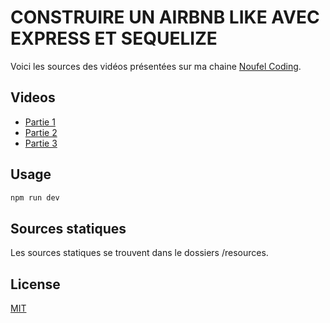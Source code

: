 # CONSTRUIRE UN AIRBNB LIKE AVEC EXPRESS ET SEQUELIZE

Voici les sources des vidéos présentées sur ma chaine [Noufel Coding](https://www.youtube.com/channel/UCyifZjiEXTLyoAQacJS3ZMA).

## Videos

* [Partie 1](https://youtu.be/NJjI1MYkcRI)
* [Partie 2](https://youtu.be/KF-V8Y0BAak)
* [Partie 3](https://youtu.be/V56X-qIHNUs)

## Usage

```python
npm run dev
```

## Sources statiques 

Les sources statiques se trouvent dans le dossiers /resources.

## License
[MIT](https://choosealicense.com/licenses/mit/)